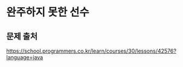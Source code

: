 # 완주하지 못한 선수

## 문제 출처
https://school.programmers.co.kr/learn/courses/30/lessons/42576?language=java

    
    
    
    
    